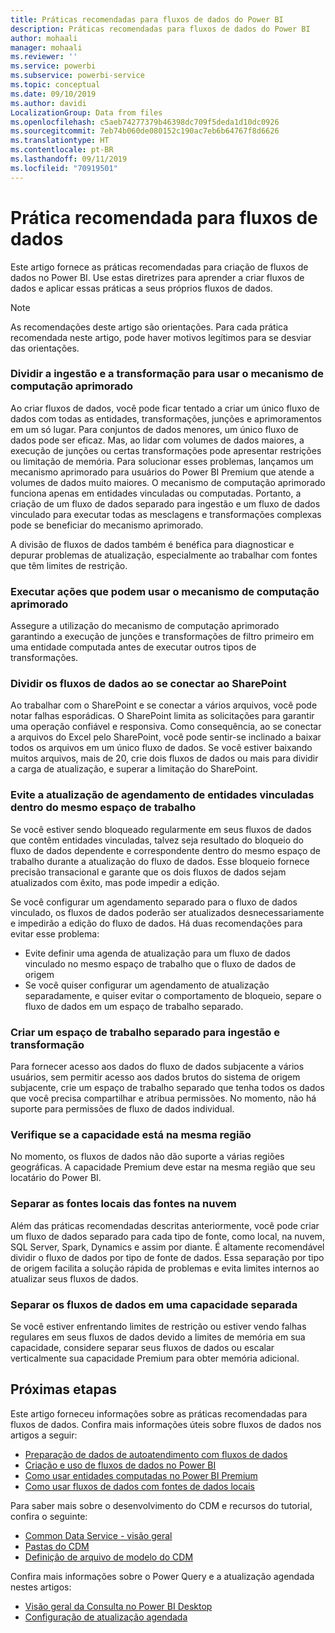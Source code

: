 ```yaml
---
title: Práticas recomendadas para fluxos de dados do Power BI
description: Práticas recomendadas para fluxos de dados do Power BI
author: mohaali
manager: mohaali
ms.reviewer: ''
ms.service: powerbi
ms.subservice: powerbi-service
ms.topic: conceptual
ms.date: 09/10/2019
ms.author: davidi
LocalizationGroup: Data from files
ms.openlocfilehash: c5aeb74277379b46398dc709f5deda1d10dc0926
ms.sourcegitcommit: 7eb74b060de080152c190ac7eb6b64767f8d6626
ms.translationtype: HT
ms.contentlocale: pt-BR
ms.lasthandoff: 09/11/2019
ms.locfileid: "70919501"
---
```

# <a name="dataflows-best-practice"></a>Prática recomendada para fluxos de dados

Este artigo fornece as práticas recomendadas para criação de fluxos de dados no Power BI. Use estas diretrizes para aprender a criar fluxos de dados e aplicar essas práticas a seus próprios fluxos de dados.

> [!NOTE]
> As recomendações deste artigo são orientações. Para cada prática recomendada neste artigo, pode haver motivos legítimos para se desviar das orientações. 
> 
> 

### <a name="split-ingestion-and-transformation-to-use-the-enhanced-compute-engine"></a>Dividir a ingestão e a transformação para usar o mecanismo de computação aprimorado

Ao criar fluxos de dados, você pode ficar tentado a criar um único fluxo de dados com todas as entidades, transformações, junções e aprimoramentos em um só lugar. Para conjuntos de dados menores, um único fluxo de dados pode ser eficaz. Mas, ao lidar com volumes de dados maiores, a execução de junções ou certas transformações pode apresentar restrições ou limitação de memória. Para solucionar esses problemas, lançamos um mecanismo aprimorado para usuários do Power BI Premium que atende a volumes de dados muito maiores. O mecanismo de computação aprimorado funciona apenas em entidades vinculadas ou computadas. Portanto, a criação de um fluxo de dados separado para ingestão e um fluxo de dados vinculado para executar todas as mesclagens e transformações complexas pode se beneficiar do mecanismo aprimorado.

A divisão de fluxos de dados também é benéfica para diagnosticar e depurar problemas de atualização, especialmente ao trabalhar com fontes que têm limites de restrição.

### <a name="perform-actions-that-can-use-the-enhanced-compute-engine"></a>Executar ações que podem usar o mecanismo de computação aprimorado

Assegure a utilização do mecanismo de computação aprimorado garantindo a execução de junções e transformações de filtro primeiro em uma entidade computada antes de executar outros tipos de transformações.

### <a name="split-dataflows-when-connecting-to-sharepoint"></a>Dividir os fluxos de dados ao se conectar ao SharePoint

Ao trabalhar com o SharePoint e se conectar a vários arquivos, você pode notar falhas esporádicas. O SharePoint limita as solicitações para garantir uma operação confiável e responsiva. Como consequência, ao se conectar a arquivos do Excel pelo SharePoint, você pode sentir-se inclinado a baixar todos os arquivos em um único fluxo de dados. Se você estiver baixando muitos arquivos, mais de 20, crie dois fluxos de dados ou mais para dividir a carga de atualização, e superar a limitação do SharePoint.

### <a name="avoid-scheduling-refresh-for-linked-entities-inside-the-same-workspace"></a>Evite a atualização de agendamento de entidades vinculadas dentro do mesmo espaço de trabalho

Se você estiver sendo bloqueado regularmente em seus fluxos de dados que contêm entidades vinculadas, talvez seja resultado do bloqueio do fluxo de dados dependente e correspondente dentro do mesmo espaço de trabalho durante a atualização do fluxo de dados. Esse bloqueio fornece precisão transacional e garante que os dois fluxos de dados sejam atualizados com êxito, mas pode impedir a edição. 

Se você configurar um agendamento separado para o fluxo de dados vinculado, os fluxos de dados poderão ser atualizados desnecessariamente e impedirão a edição do fluxo de dados. Há duas recomendações para evitar esse problema: 

* Evite definir uma agenda de atualização para um fluxo de dados vinculado no mesmo espaço de trabalho que o fluxo de dados de origem
* Se você quiser configurar um agendamento de atualização separadamente, e quiser evitar o comportamento de bloqueio, separe o fluxo de dados em um espaço de trabalho separado.

### <a name="create-a-separate-workspace-for-ingestion-transformation"></a>Criar um espaço de trabalho separado para ingestão e transformação

Para fornecer acesso aos dados do fluxo de dados subjacente a vários usuários, sem permitir acesso aos dados brutos do sistema de origem subjacente, crie um espaço de trabalho separado que tenha todos os dados que você precisa compartilhar e atribua permissões. No momento, não há suporte para permissões de fluxo de dados individual.

### <a name="ensure-capacity-is-in-the-same-region"></a>Verifique se a capacidade está na mesma região

No momento, os fluxos de dados não dão suporte a várias regiões geográficas. A capacidade Premium deve estar na mesma região que seu locatário do Power BI.

### <a name="separate-on-premises-sources-from-cloud-sources"></a>Separar as fontes locais das fontes na nuvem

Além das práticas recomendadas descritas anteriormente, você pode criar um fluxo de dados separado para cada tipo de fonte, como local, na nuvem, SQL Server, Spark, Dynamics e assim por diante. É altamente recomendável dividir o fluxo de dados por tipo de fonte de dados. Essa separação por tipo de origem facilita a solução rápida de problemas e evita limites internos ao atualizar seus fluxos de dados.

### <a name="separate-dataflows-into-a-separate-capacity"></a>Separar os fluxos de dados em uma capacidade separada

Se você estiver enfrentando limites de restrição ou estiver vendo falhas regulares em seus fluxos de dados devido a limites de memória em sua capacidade, considere separar seus fluxos de dados ou escalar verticalmente sua capacidade Premium para obter memória adicional.

## <a name="next-steps"></a>Próximas etapas

Este artigo forneceu informações sobre as práticas recomendadas para fluxos de dados. Confira mais informações úteis sobre fluxos de dados nos artigos a seguir:

* [Preparação de dados de autoatendimento com fluxos de dados](service-dataflows-overview.md)
* [Criação e uso de fluxos de dados no Power BI](service-dataflows-create-use.md)
* [Como usar entidades computadas no Power BI Premium](service-dataflows-computed-entities-premium.md)
* [Como usar fluxos de dados com fontes de dados locais](service-dataflows-on-premises-gateways.md)

Para saber mais sobre o desenvolvimento do CDM e recursos do tutorial, confira o seguinte:
* [Common Data Service - visão geral ](https://docs.microsoft.com/powerapps/common-data-model/overview)
* [Pastas do CDM](https://go.microsoft.com/fwlink/?linkid=2045304)
* [Definição de arquivo de modelo do CDM](https://go.microsoft.com/fwlink/?linkid=2045521)


Confira mais informações sobre o Power Query e a atualização agendada nestes artigos:
* [Visão geral da Consulta no Power BI Desktop](desktop-query-overview.md)
* [Configuração de atualização agendada](refresh-scheduled-refresh.md)
